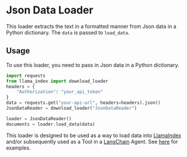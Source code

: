 # Json Data Loader

This loader extracts the text in a formatted manner from Json data in a Python dictionary. The `data` is passed to `load_data`.

## Usage

To use this loader, you need to pass in Json data in a Python dictionary.

```python
import requests
from llama_index import download_loader
headers = {
    "Authorization": "your_api_token"
}
data = requests.get("your-api-url", headers=headers).json()
JsonDataReader = download_loader("JsonDataReader")

loader = JsonDataReader()
documents = loader.load_data(data)
```

This loader is designed to be used as a way to load data into [LlamaIndex](https://github.com/jerryjliu/gpt_index/tree/main/gpt_index) and/or subsequently used as a Tool in a [LangChain](https://github.com/hwchase17/langchain) Agent. See [here](https://github.com/emptycrown/llama-hub/tree/main) for examples.
